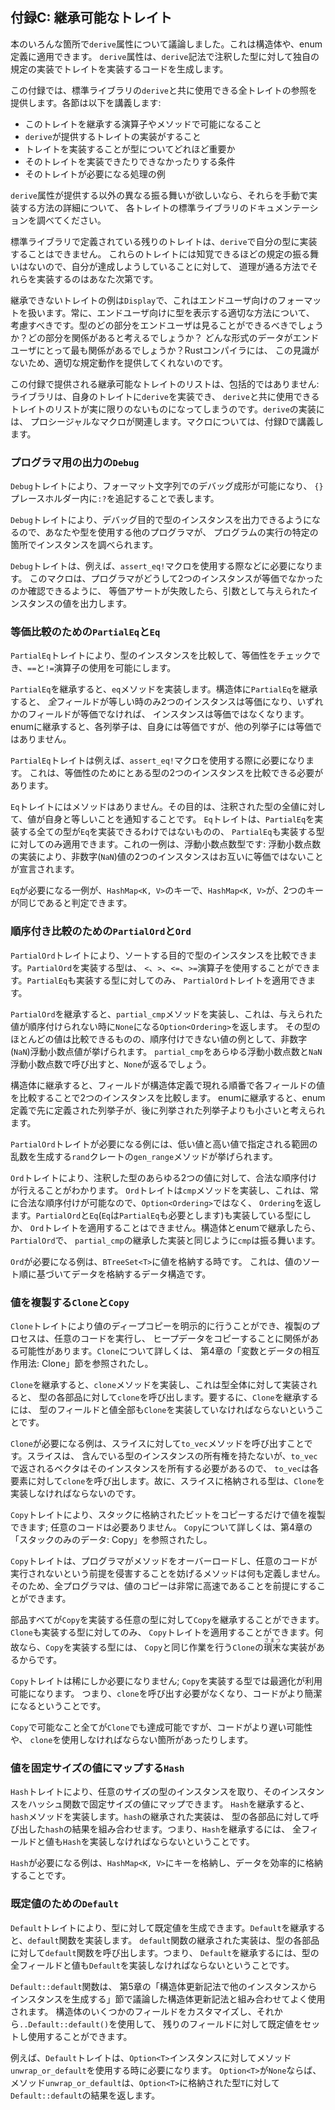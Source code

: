 <!-- ## Appendix C: Derivable Traits -->

## 付録C: 継承可能なトレイト

<!-- In various places in the book, we’ve discussed the `derive` attribute, which -->
<!-- you can apply to a struct or enum definition. The `derive` attribute generates -->
<!-- code that will implement a trait with its own default implementation on the -->
<!-- type you’ve annotated with the `derive` syntax. -->

本のいろんな箇所で`derive`属性について議論しました。これは構造体や、enum定義に適用できます。
`derive`属性は、`derive`記法で注釈した型に対して独自の規定の実装でトレイトを実装するコードを生成します。

<!-- In this appendix, we provide a reference of all the traits in the standard -->
<!-- library that you can use with `derive`. Each section covers: -->

この付録では、標準ライブラリの`derive`と共に使用できる全トレイトの参照を提供します。各節は以下を講義します:

<!-- * What operators and methods deriving this trait will enable -->
<!-- * What the implementation of the trait provided by `derive` does -->
<!-- * What implementing the trait signifies about the type -->
<!-- * The conditions in which you’re allowed or not allowed to implement the trait -->
<!-- * Examples of operations that require the trait -->

* このトレイトを継承する演算子やメソッドで可能になること
* `derive`が提供するトレイトの実装がすること
* トレイトを実装することが型についてどれほど重要か
* そのトレイトを実装できたりできなかったりする条件
* そのトレイトが必要になる処理の例

<!-- If you want different behavior than that provided by the `derive` attribute, -->
<!-- consult the standard library documentation for each trait for details on how to -->
<!-- manually implement them. -->

`derive`属性が提供する以外の異なる振る舞いが欲しいなら、それらを手動で実装する方法の詳細について、
各トレイトの標準ライブラリのドキュメンテーションを調べてください。

<!-- The rest of the traits defined in the standard library can’t be implemented on -->
<!-- your types using `derive`. These traits don’t have sensible default behavior, -->
<!-- so it’s up to you to implement them in the way that makes sense for what you’re -->
<!-- trying to accomplish. -->

標準ライブラリで定義されている残りのトレイトは、`derive`で自分の型に実装することはできません。
これらのトレイトには知覚できるほどの規定の振る舞いはないので、自分が達成しようしていることに対して、
道理が通る方法でそれらを実装するのはあなた次第です。

<!-- An example of a trait that can’t be derived is `Display`, which handles -->
<!-- formatting for end users. You should always consider the appropriate way to -->
<!-- display a type to an end user. What parts of the type should an end user be -->
<!-- allowed to see? What parts would they find relevant? What format of the data -->
<!-- would be most relevant to them? The Rust compiler doesn’t have this insight, so -->
<!-- it can’t provide appropriate default behavior for you. -->

継承できないトレイトの例は`Display`で、これはエンドユーザ向けのフォーマットを扱います。常に、エンドユーザ向けに型を表示する適切な方法について、
考慮すべきです。型のどの部分をエンドユーザは見ることができるべきでしょうか？どの部分を関係があると考えるでしょうか？
どんな形式のデータがエンドユーザにとって最も関係があるでしょうか？Rustコンパイラには、
この見識がないため、適切な規定動作を提供してくれないのです。

<!-- The list of derivable traits provided in this appendix is not comprehensive: -->
<!-- libraries can implement `derive` for their own traits, making the list of -->
<!-- traits you can use `derive` with truly open-ended. Implementing `derive` -->
<!-- involves using a procedural macro, which is covered in Appendix D. -->

この付録で提供される継承可能なトレイトのリストは、包括的ではありません: ライブラリは、自身のトレイトに`derive`を実装でき、
`derive`と共に使用できるトレイトのリストが実に限りのないものになってしまうのです。`derive`の実装には、
プロシージャルなマクロが関連します。マクロについては、付録Dで講義します。

<!-- ### `Debug` for Programmer Output -->

### プログラマ用の出力の`Debug`

<!-- The `Debug` trait enables debug formatting in format strings, which you -->
<!-- indicate by adding `:?` within `{}` placeholders. -->

`Debug`トレイトにより、フォーマット文字列でのデバッグ成形が可能になり、
`{}`プレースホルダー内に`:?`を追記することで表します。

<!-- The `Debug` trait allows you to print instances of a type for debugging -->
<!-- purposes, so you and other programmers using your type can inspect an instance -->
<!-- at a particular point in a program’s execution. -->

`Debug`トレイトにより、デバッグ目的で型のインスタンスを出力できるようになるので、あなたや型を使用する他のプログラマが、
プログラムの実行の特定の箇所でインスタンスを調べられます。

<!-- The `Debug` trait is required, for example, in use of the `assert_eq!` macro. -->
<!-- This macro prints the values of instances given as arguments if the equality -->
<!-- assertion fails so programmers can see why the two instances weren’t equal. -->

`Debug`トレイトは、例えば、`assert_eq!`マクロを使用する際などに必要になります。
このマクロは、プログラマがどうして2つのインスタンスが等価でなかったのか確認できるように、
等価アサートが失敗したら、引数として与えられたインスタンスの値を出力します。

<!-- ### `PartialEq` and `Eq` for Equality Comparisons -->

### 等価比較のための`PartialEq`と`Eq`

<!-- The `PartialEq` trait allows you to compare instances of a type to check for -->
<!-- equality and enables use of the `==` and `!=` operators. -->

`PartialEq`トレイトにより、型のインスタンスを比較して、等価性をチェックでき、`==`と`!=`演算子の使用を可能にします。

<!-- Deriving `PartialEq` implements the `eq` method. When `PartialEq` is derived on -->
<!-- structs, two instances are equal only if *all* fields are equal, and the -->
<!-- instances are not equal if any fields are not equal. When derived on enums, -->
<!-- each variant is equal to itself and not equal to the other variants. -->

`PartialEq`を継承すると、`eq`メソッドを実装します。構造体に`PartialEq`を継承すると、
*全*フィールドが等しい時のみ2つのインスタンスは等価になり、いずれかのフィールドが等価でなければ、
インスタンスは等価ではなくなります。enumに継承すると、各列挙子は、自身には等価ですが、他の列挙子には等価ではありません。

<!-- The `PartialEq` trait is required, for example, with the use of the -->
<!-- `assert_eq!` macro, which needs to be able to compare two instances of a type -->
<!-- for equality. -->

`PartialEq`トレイトは例えば、`assert_eq!`マクロを使用する際に必要になります。
これは、等価性のためにとある型の2つのインスタンスを比較できる必要があります。

<!-- The `Eq` trait has no methods. Its purpose is to signal that for every value of -->
<!-- the annotated type, the value is equal to itself. The `Eq` trait can only be -->
<!-- applied to types that also implement `PartialEq`, although not all types that -->
<!-- implement `PartialEq` can implement `Eq`. One example of this is floating point -->
<!-- number types: the implementation of floating point numbers states that two -->
<!-- instances of the not-a-number (`NaN`) value are not equal to each other. -->

`Eq`トレイトにはメソッドはありません。その目的は、注釈された型の全値に対して、値が自身と等しいことを通知することです。
`Eq`トレイトは、`PartialEq`を実装する全ての型が`Eq`を実装できるわけではないものの、
`PartialEq`も実装する型に対してのみ適用できます。これの一例は、浮動小数点数型です: 
浮動小数点数の実装により、非数字(`NaN`)値の2つのインスタンスはお互いに等価ではないことが宣言されます。

<!-- An example of when `Eq` is required is for keys in a `HashMap<K, V>` so the -->
<!-- `HashMap<K, V>` can tell whether two keys are the same. -->

`Eq`が必要になる一例が、`HashMap<K, V>`のキーで、`HashMap<K, V>`が、2つのキーが同じであると判定できます。

<!-- ### `PartialOrd` and `Ord` for Ordering Comparisons -->

### 順序付き比較のための`PartialOrd`と`Ord`

<!-- The `PartialOrd` trait allows you to compare instances of a type for sorting -->
<!-- purposes. A type that implements `PartialOrd` can be used with the `<`, `>`, -->
<!-- `<=`, and `>=` operators. You can only apply the `PartialOrd` trait to types -->
<!-- that also implement `PartialEq`. -->

`PartialOrd`トレイトにより、ソートする目的で型のインスタンスを比較できます。`PartialOrd`を実装する型は、
`<`、`>`、`<=`、`>=`演算子を使用することができます。`PartialEq`も実装する型に対してのみ、
`PartialOrd`トレイトを適用できます。

<!-- Deriving `PartialOrd` implements the `partial_cmp` method, which returns an -->
<!-- `Option<Ordering>` that will be `None` when the values given don’t produce an -->
<!-- ordering. An example of a value that doesn’t produce an ordering, even though -->
<!-- most values of that type can be compared, is the not-a-number (`NaN`) floating -->
<!-- point value. Calling `partial_cmp` with any floating point number and the `NaN` -->
<!-- floating point value will return `None`. -->

`PartialOrd`を継承すると、`partial_cmp`メソッドを実装し、これは、与えられた値が順序付けられない時に`None`になる`Option<Ordering>`を返します。
その型のほとんどの値は比較できるものの、順序付けできない値の例として、非数字(`NaN`)浮動小数点値が挙げられます。
`partial_cmp`をあらゆる浮動小数点数と`NaN`浮動小数点数で呼び出すと、`None`が返るでしょう。

<!-- When derived on structs, `PartialOrd` compares two instances by comparing the -->
<!-- value in each field in the order in which the fields appear in the struct -->
<!-- definition. When derived on enums, variants of the enum declared earlier in the -->
<!-- enum definition are considered less than the variants listed later. -->

構造体に継承すると、フィールドが構造体定義で現れる順番で各フィールドの値を比較することで2つのインスタンスを比較します。
enumに継承すると、enum定義で先に定義された列挙子が、後に列挙された列挙子よりも小さいと考えられます。

<!-- The `PartialOrd` trait is required, for example, for the `gen_range` method -->
<!-- from the `rand` crate that generates a random value in the range specified by a -->
<!-- low value and a high value. -->

`PartialOrd`トレイトが必要になる例には、低い値と高い値で指定される範囲の乱数を生成する`rand`クレートの`gen_range`メソッドが挙げられます。

<!-- The `Ord` trait allows you to know that for any two values of the annotated -->
<!-- type, a valid ordering will exist. The `Ord` trait implements the `cmp` method, -->
<!-- which returns an `Ordering` rather than an `Option<Ordering>` because a valid -->
<!-- ordering will always be possible. You can only apply the `Ord` trait to types -->
<!-- that also implement `PartialOrd` and `Eq` (and `Eq` requires `PartialEq`). When -->
<!-- derived on structs and enums, `cmp` behaves the same way as the derived -->
<!-- implementation for `partial_cmp` does with `PartialOrd`. -->

`Ord`トレイトにより、注釈した型のあらゆる2つの値に対して、合法な順序付けが行えることがわかります。
`Ord`トレイトは`cmp`メソッドを実装し、これは、常に合法な順序付けが可能なので、`Option<Ordering>`ではなく、
`Ordering`を返します。`PartialOrd`と`Eq`(`Eq`は`PartialEq`も必要とします)も実装している型にしか、
`Ord`トレイトを適用することはできません。構造体とenumで継承したら、`PartialOrd`で、
`partial_cmp`の継承した実装と同じように`cmp`は振る舞います。

<!-- An example of when `Ord` is required is when storing values in a `BTreeSet<T>`, -->
<!-- a data structure that stores data based on the sort order of the values. -->

`Ord`が必要になる例は、`BTreeSet<T>`に値を格納する時です。
これは、値のソート順に基づいてデータを格納するデータ構造です。

<!-- ### `Clone` and `Copy` for Duplicating Values -->

### 値を複製する`Clone`と`Copy`

<!-- The `Clone` trait allows you to explicitly create a deep copy of a value, and -->
<!-- the duplication process might involve running arbitrary code and copying heap -->
<!-- data. See the “Ways Variables and Data Interact: Clone” section in Chapter 4 -->
<!-- for more information on `Clone`. -->

`Clone`トレイトにより値のディープコピーを明示的に行うことができ、複製のプロセスは、任意のコードを実行し、
ヒープデータをコピーすることに関係がある可能性があります。`Clone`について詳しくは、
第4章の「変数とデータの相互作用法: Clone」節を参照されたし。

<!-- Deriving `Clone` implements the `clone` method, which when implemented for the -->
<!-- whole type, calls `clone` on each of the parts of the type. This means all the -->
<!-- fields or values in the type must also implement `Clone` to derive `Clone`. -->

`Clone`を継承すると、`clone`メソッドを実装し、これは型全体に対して実装されると、
型の各部品に対して`clone`を呼び出します。要するに、`Clone`を継承するには、
型のフィールドと値全部も`Clone`を実装していなければならないということです。

<!-- An example of when `Clone` is required is when calling the `to_vec` method on a -->
<!-- slice. The slice doesn’t own the type instances it contains, but the vector -->
<!-- returned from `to_vec` will need to own its instances, so `to_vec` calls -->
<!-- `clone` on each item. Thus, the type stored in the slice must implement `Clone`. -->

`Clone`が必要になる例は、スライスに対して`to_vec`メソッドを呼び出すことです。スライスは、
含んでいる型のインスタンスの所有権を持たないが、`to_vec`で返されるベクタはそのインスタンスを所有する必要があるので、
`to_vec`は各要素に対して`clone`を呼び出します。故に、スライスに格納される型は、`Clone`を実装しなければならないのです。

<!-- The `Copy` trait allows you to duplicate a value by only copying bits stored on -->
<!-- the stack; no arbitrary code is necessary. See the “Stack-Only Data: Copy” -->
<!-- section in Chapter 4 for more information on `Copy`. -->

`Copy`トレイトにより、スタックに格納されたビットをコピーするだけで値を複製できます; 任意のコードは必要ありません。
`Copy`について詳しくは、第4章の「スタックのみのデータ: Copy」を参照されたし。

<!-- The `Copy` trait doesn’t define any methods to prevent programmers from -->
<!-- overloading those methods and violating the assumption that no arbitrary code -->
<!-- is being run. That way, all programmers can assume that copying a value will be -->
<!-- very fast. -->

`Copy`トレイトは、プログラマがメソッドをオーバーロードし、任意のコードが実行されないという前提を侵害することを妨げるメソッドは何も定義しません。
そのため、全プログラマは、値のコピーは非常に高速であることを前提にすることができます。

<!-- You can derive `Copy` on any type whose parts all implement `Copy`. You can -->
<!-- only apply the `Copy` trait to types that also implement `Clone`, because a -->
<!-- type that implements `Copy` has a trivial implementation of `Clone` that -->
<!-- performs the same task as `Copy`. -->

部品すべてが`Copy`を実装する任意の型に対して`Copy`を継承することができます。`Clone`も実装する型に対してのみ、
`Copy`トレイトを適用することができます。何故なら、`Copy`を実装する型には、
`Copy`と同じ作業を行う`Clone`の<ruby>瑣末<rp>(</rp><rt>さまつ</rt><rp>)</rp></ruby>な実装があるからです。

<!-- The `Copy` trait is rarely required; types that implement `Copy` have -->
<!-- optimizations available, meaning you don’t have to call `clone`, which makes -->
<!-- the code more concise. -->

`Copy`トレイトは稀にしか必要になりません; `Copy`を実装する型では最適化が利用可能になります。
つまり、`clone`を呼び出す必要がなくなり、コードがより簡潔になるということです。

<!-- Everything possible with `Copy` you can also accomplish with `Clone`, but the -->
<!-- code might be slower or have to use `clone` in places. -->

`Copy`で可能なこと全てが`Clone`でも達成可能ですが、コードがより遅い可能性や、
`clone`を使用しなければならない箇所があったりします。

<!-- ### `Hash` for Mapping a Value to a Value of Fixed Size -->

### 値を固定サイズの値にマップする`Hash`

<!-- The `Hash` trait allows you to take an instance of a type of arbitrary size and -->
<!-- map that instance to a value of fixed size using a hash function. Deriving -->
<!-- `Hash` implements the `hash` method. The derived implementation of the `hash` -->
<!-- method combines the result of calling `hash` on each of the parts of the type, -->
<!-- meaning all fields or values must also implement `Hash` to derive `Hash`. -->

`Hash`トレイトにより、任意のサイズの型のインスタンスを取り、そのインスタンスをハッシュ関数で固定サイズの値にマップできます。
`Hash`を継承すると、`hash`メソッドを実装します。`hash`の継承された実装は、
型の各部品に対して呼び出した`hash`の結果を組み合わせます。つまり、`Hash`を継承するには、
全フィールドと値も`Hash`を実装しなければならないということです。

<!-- An example of when `Hash` is required is in storing keys in a `HashMap<K, V>` -->
<!-- to store data efficiently. -->

`Hash`が必要になる例は、`HashMap<K, V>`にキーを格納し、データを効率的に格納することです。

<!-- ### `Default` for Default Values -->

### 既定値のための`Default`

<!-- The `Default` trait allows you to create a default value for a type. Deriving -->
<!-- `Default` implements the `default` function. The derived implementation of the -->
<!-- `default` function calls the `default` function on each part of the type, -->
<!-- meaning all fields or values in the type must also implement `Default` to -->
<!-- derive `Default.` -->

`Default`トレイトにより、型に対して既定値を生成できます。`Default`を継承すると、`default`関数を実装します。
`default`関数の継承された実装は、型の各部品に対して`default`関数を呼び出します。つまり、
`Default`を継承するには、型の全フィールドと値も`Default`を実装しなければならないということです。

<!-- The `Default::default` function is commonly used in combination with the struct -->
<!-- update syntax discussed in the “Creating Instances From Other Instances With -->
<!-- Struct Update Syntax” section in Chapter 5. You can customize a few fields of a -->
<!-- struct and then set and use a default value for the rest of the fields by using -->
<!-- `..Default::default()`. -->

`Default::default`関数は、
第5章の「構造体更新記法で他のインスタンスからインスタンスを生成する」節で議論した構造体更新記法と組み合わせてよく使用されます。
構造体のいくつかのフィールドをカスタマイズし、それから`..Default::default()`を使用して、
残りのフィールドに対して既定値をセットし使用することができます。

<!-- The `Default` trait is required when you use the method `unwrap_or_default` on -->
<!-- `Option<T>` instances, for example. If the `Option<T>` is `None`, the method -->
<!-- `unwrap_or_default` will return the result of `Default::default` for the type -->
<!-- `T` stored in the `Option<T>`. -->

例えば、`Default`トレイトは、`Option<T>`インスタンスに対してメソッド`unwrap_or_default`を使用する時に必要になります。
`Option<T>`が`None`ならば、メソッド`unwrap_or_default`は、`Option<T>`に格納された型`T`に対して`Default::default`の結果を返します。
